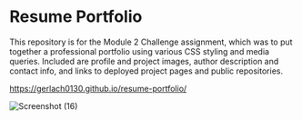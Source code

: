 # Resume Portfolio
This repository is for the Module 2 Challenge assignment, which was to put together a professional portfolio using various CSS styling and media queries. Included are profile and project images, author description and contact info, and links to deployed project pages and public repositories.

https://gerlach0130.github.io/resume-portfolio/

![Screenshot (16)](https://github.com/Gerlach0130/mgerlachportfolio/assets/146125581/8de27787-a8b4-4bea-9daa-06685b3369bb)
